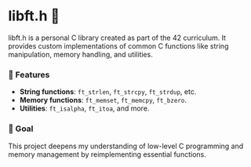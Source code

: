 # libft.h 🚀
libft.h is a personal C library created as part of the 42 curriculum. It provides custom implementations of common C functions like string manipulation, memory handling, and utilities. 

### 🧰 Features

- **String functions**: `ft_strlen`, `ft_strcpy`, `ft_strdup`, etc.
- **Memory functions**: `ft_memset`, `ft_memcpy`, `ft_bzero`.
- **Utilities**: `ft_isalpha`, `ft_itoa`, and more.

### 🎯 Goal

This project deepens my understanding of low-level C programming and memory management by reimplementing essential functions.
